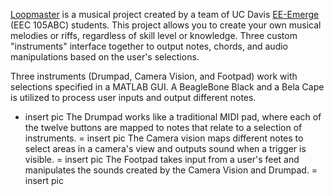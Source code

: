 [Loopmaster](https://neilkatahira.github.io/EE-Emerge-2020-Loopmaster/) is a musical project created by a team of UC Davis [EE-Emerge](https://www.ece.ucdavis.edu/ieee/home/ee-emerge/) (EEC 105ABC) students. This project allows you to create your own musical melodies or riffs, regardless of skill level or knowledge. Three custom "instruments" interface together to output notes, chords, and audio manipulations based on the user's selections.

Three instruments (Drumpad, Camera Vision, and Footpad) work with selections specified in a MATLAB GUI.
A BeagleBone Black and a Bela Cape is utilized to process user inputs and output different notes.
 - insert pic
The Drumpad works like a traditional MIDI pad, where each of the twelve buttons are mapped to notes that relate to a selection of instruments.
 = insert pic
The Camera vision maps different notes to select areas in a camera's view and outputs sound when a trigger is visible. 
 = insert pic
The Footpad takes input from a user's feet and manipulates the sounds created by the Camera Vision and Drumpad.
 = insert pic
